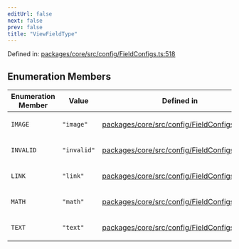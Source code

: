```yaml
---
editUrl: false
next: false
prev: false
title: "ViewFieldType"
---
```


Defined in: [packages/core/src/config/FieldConfigs.ts:518](https://github.com/mProjectsCode/obsidian-meta-bind-plugin/blob/563ae7213e1de72cfcc12505f0ad569434535dc5/packages/core/src/config/FieldConfigs.ts#L518)

## Enumeration Members

<table>
<thead>
<tr>
<th>Enumeration Member</th>
<th>Value</th>
<th>Defined in</th>
</tr>
</thead>
<tbody>
<tr>
<td>

<a id="image"></a> `IMAGE`

</td>
<td>

`"image"`

</td>
<td>

[packages/core/src/config/FieldConfigs.ts:522](https://github.com/mProjectsCode/obsidian-meta-bind-plugin/blob/563ae7213e1de72cfcc12505f0ad569434535dc5/packages/core/src/config/FieldConfigs.ts#L522)

</td>
</tr>
<tr>
<td>

<a id="invalid"></a> `INVALID`

</td>
<td>

`"invalid"`

</td>
<td>

[packages/core/src/config/FieldConfigs.ts:524](https://github.com/mProjectsCode/obsidian-meta-bind-plugin/blob/563ae7213e1de72cfcc12505f0ad569434535dc5/packages/core/src/config/FieldConfigs.ts#L524)

</td>
</tr>
<tr>
<td>

<a id="link"></a> `LINK`

</td>
<td>

`"link"`

</td>
<td>

[packages/core/src/config/FieldConfigs.ts:521](https://github.com/mProjectsCode/obsidian-meta-bind-plugin/blob/563ae7213e1de72cfcc12505f0ad569434535dc5/packages/core/src/config/FieldConfigs.ts#L521)

</td>
</tr>
<tr>
<td>

<a id="math"></a> `MATH`

</td>
<td>

`"math"`

</td>
<td>

[packages/core/src/config/FieldConfigs.ts:519](https://github.com/mProjectsCode/obsidian-meta-bind-plugin/blob/563ae7213e1de72cfcc12505f0ad569434535dc5/packages/core/src/config/FieldConfigs.ts#L519)

</td>
</tr>
<tr>
<td>

<a id="text"></a> `TEXT`

</td>
<td>

`"text"`

</td>
<td>

[packages/core/src/config/FieldConfigs.ts:520](https://github.com/mProjectsCode/obsidian-meta-bind-plugin/blob/563ae7213e1de72cfcc12505f0ad569434535dc5/packages/core/src/config/FieldConfigs.ts#L520)

</td>
</tr>
</tbody>
</table>
